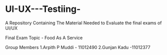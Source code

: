 # UI-UX---Testiing-
A Repository Containing The Material Needed to Evaluate the final exams of UI/UX

Final Exam Topic - Food As A Service 

Group Members
    1.Arpith P Muddi - 11012490
    2.Gunjan Kadu -11012377

